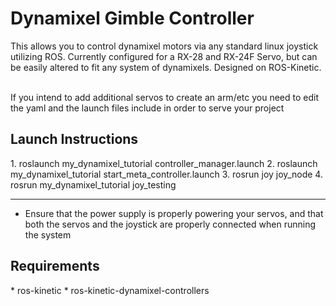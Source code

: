 <h1>Dynamixel Gimble Controller</h1>
This allows you to control dynamixel motors via any standard linux joystick utilizing ROS. Currently configured for a RX-28 and
RX-24F Servo, but can be easily altered to fit any system of dynamixels. Designed on ROS-Kinetic.

\
If you intend to add additional servos to create an arm/etc you need to edit the yaml and the launch files
include in order to serve your project
<h2>Launch Instructions</h2>
1. roslaunch my_dynamixel_tutorial controller_manager.launch
2. roslaunch my_dynamixel_tutorial start_meta_controller.launch
3. rosrun joy joy_node
4. rosrun my_dynamixel_tutorial joy_testing

***
* Ensure that the power supply is properly powering your servos, and that both the servos and the joystick are properly connected when running the system

<h2>Requirements</h2>
* ros-kinetic
* ros-kinetic-dynamixel-controllers
